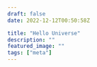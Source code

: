 ```yaml
---
draft: false
date: 2022-12-12T00:50:58Z

title: "Hello Universe"
description: ""
featured_image: ""
tags: ["meta"]
---
```

